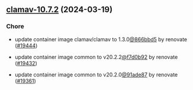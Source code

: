 

## [clamav-10.7.2](https://github.com/truecharts/charts/compare/clamav-10.6.0...clamav-10.7.2) (2024-03-19)

### Chore



- update container image clamav/clamav to 1.3.0[@866bbd5](https://github.com/866bbd5) by renovate ([#19444](https://github.com/truecharts/charts/issues/19444))

- update container image common to v20.2.2[@f7d0b92](https://github.com/f7d0b92) by renovate ([#19432](https://github.com/truecharts/charts/issues/19432))

- update container image common to v20.2.0[@91ade87](https://github.com/91ade87) by renovate ([#19361](https://github.com/truecharts/charts/issues/19361))